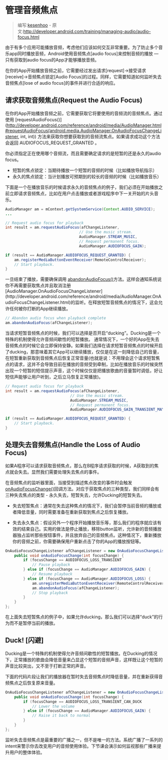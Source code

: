 # 管理音频焦点

> 编写:[kesenhoo](https://github.com/kesenhoo) - 原文:<http://developer.android.com/training/managing-audio/audio-focus.html>

由于有多个应用可能播放音频，考虑他们应该如何交互非常重要。为了防止多个音乐app同时播放音频，Android使用音频焦点[audio focus]来控制音频的播放 — 只有获取到audio focus的App才能够播放音频。

在你的App开始播放音频之前，它需要经过发出请求[request]->接受请求[receive]->音频焦点锁定[Audio Focus]的过程。同样，它需要知道如何监听失去音频焦点[lose of audio focus]的事件并进行合适的响应。

<!-- more -->

## 请求获取音频焦点(Request the Audio Focus)

在你的App开始播放音频之前，它需要获取它将要使用的音频流的音频焦点。通过使用 [requestAudioFocus()](http://developer.android.com/reference/android/media/AudioManager.html#requestAudioFocus(android.media.AudioManager.OnAudioFocusChangeListener, int, int)) 方法来获取你想要获取到的音频流焦点。如果请求成功这个方法会返回 AUDIOFOCUS_REQUEST_GRANTED 。

你必须指定正在使用哪个音频流，而且需要确定请求的是短暂的还是永久的audio focus。

* 短暂的焦点锁定：当期待播放一个短暂的音频的时候（比如播放导航指示）
* 永久的焦点锁定：当计划播放可预期到的较长的音频的时候（比如播放音乐）

下面是一个在播放音乐的时候请求永久的音频焦点的例子，我们必须在开始播放之前立即请求音频焦点，比如在用户点击播放或者游戏程序中下一关开始的片头音乐。

```java
AudioManager am = mContext.getSystemService(Context.AUDIO_SERVICE);
...

// Request audio focus for playback
int result = am.requestAudioFocus(afChangeListener,
                                 // Use the music stream.
                                 AudioManager.STREAM_MUSIC,
                                 // Request permanent focus.
                                 AudioManager.AUDIOFOCUS_GAIN);

if (result == AudioManager.AUDIOFOCUS_REQUEST_GRANTED) {
    am.registerMediaButtonEventReceiver(RemoteControlReceiver);
    // Start playback.
}
```

一旦结束了播放，需要确保调用 [abandonAudioFocus()](http://developer.android.com/reference/android/media/AudioManager.html#abandonAudioFocus(android.media.AudioManager.OnAudioFocusChangeListener))方法。这样会通知系统说你不再需要获取焦点并且取消注册[AudioManager.OnAudioFocusChangeListener](http://developer.android.com/reference/android/media/AudioManager.OnAudioFocusChangeListener.html)的监听。在释放短暂音频焦点的情况下，这会允许任何被你打断的App继续播放。

```java
// Abandon audio focus when playback complete
am.abandonAudioFocus(afChangeListener);
```

当请求短暂音频焦点的时候，我们可以选择是否开启“ducking”。Ducking是一个特殊的机制使得允许音频间歇性的短暂播放。
通常情况下，一个好的App在失去音频焦点的时候它会立即保持安静。如果我们选择在请求短暂音频焦点的时候开启了ducking，那意味着其它App可以继续播放，仅仅是在这一刻降低自己的音量，在短暂重新获取到音频焦点后恢复正常音量(也就是说：不用理会这个请求短暂焦点的请求，这并不会导致目前在播放的音频受到牵制，比如在播放音乐的时候突然出现一个短暂的短信提示声音，这个时候仅仅是把播放歌曲的音量暂时调低，好让短信声能够让用户听到，之后立马恢复正常播放)。

```java
// Request audio focus for playback
int result = am.requestAudioFocus(afChangeListener,
                             // Use the music stream.
                             AudioManager.STREAM_MUSIC,
                             // Request permanent focus.
                             AudioManager.AUDIOFOCUS_GAIN_TRANSIENT_MAY_DUCK);

if (result == AudioManager.AUDIOFOCUS_REQUEST_GRANTED) {
    // Start playback.
}
```

## 处理失去音频焦点(Handle the Loss of Audio Focus)

如果A程序可以请求获取音频焦点，那么在B程序请求获取的时候，A获取到的焦点就会失去。显然我们需要处理失去焦点的事件。

在音频焦点的监听器里面，当接受到描述焦点改变的事件时会触发[onAudioFocusChange()](http://developer.android.com/reference/android/media/AudioManager.OnAudioFocusChangeListener.html#onAudioFocusChange(int))回调方法。对应于获取焦点的三种类型，我们同样会有三种失去焦点的类型 - 永久失去，短暂失去，允许Ducking的短暂失去。

* 失去短暂焦点：通常在失去这种焦点的情况下，我们会暂停当前音频的播放或者降低音量，同时需要准备在重新获取到焦点之后恢复播放。

* 失去永久焦点：假设另外一个程序开始播放音乐等，那么我们的程序就应该有效的结束自己。实用的做法是停止播放，移除button监听，允许新的音频播放器独占监听那些按钮事件，并且放弃自己的音频焦点。这种情况下，重新播放你的音频之前，你需要确保用户重新点击了你的App的播放按钮等。

```java
OnAudioFocusChangeListener afChangeListener = new OnAudioFocusChangeListener() {
    public void onAudioFocusChange(int focusChange) {
        if (focusChange == AUDIOFOCUS_LOSS_TRANSIENT
            // Pause playback
        } else if (focusChange == AudioManager.AUDIOFOCUS_GAIN) {
            // Resume playback
        } else if (focusChange == AudioManager.AUDIOFOCUS_LOSS) {
            am.unregisterMediaButtonEventReceiver(RemoteControlReceiver);
            am.abandonAudioFocus(afChangeListener);
            // Stop playback
        }
    }
};
```

在上面失去短暂焦点的例子中，如果允许ducking，那么我们可以选择“duck”的行为而不是暂停当前的播放。

## Duck! [闪避]

Ducking是一个特殊的机制使得允许音频间歇性的短暂播放。在Ducking的情况下，正常播放的歌曲会降低音量来凸显这个短暂的音频声音，这样既让这个短暂的声音比较突出，又不至于打断正常的声音。

下面的代码片段让我们的播放器在暂时失去音频焦点时降低音量，并在重新获得音频焦点之后恢复原来音量。

```java
OnAudioFocusChangeListener afChangeListener = new OnAudioFocusChangeListener() {
    public void onAudioFocusChange(int focusChange) {
        if (focusChange == AUDIOFOCUS_LOSS_TRANSIENT_CAN_DUCK
            // Lower the volume
        } else if (focusChange == AudioManager.AUDIOFOCUS_GAIN) {
            // Raise it back to normal
        }
    }
};
```

监听失去音频焦点是最重要的广播之一，但不是唯一的方法。系统广播了一系列的intent来警示你去改变用户的音频使用体验。下节课会演示如何监视那些广播来提升用户的整体体验。
